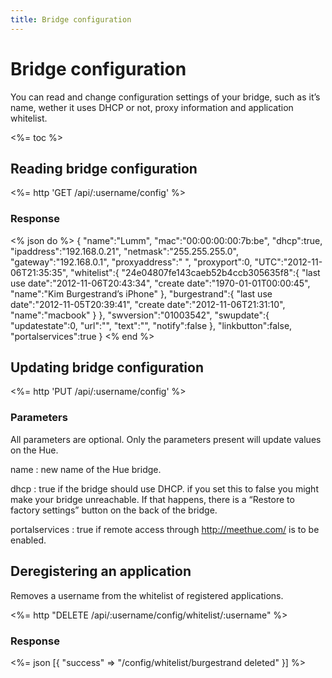 ```yaml
---
title: Bridge configuration
---
```


# Bridge configuration

You can read and change configuration settings of your bridge, such as it’s name,
wether it uses DHCP or not, proxy information and application whitelist.

<%= toc %>

## Reading bridge configuration

<%= http 'GET /api/:username/config' %>

### Response

<% json do %>
{
  "name":"Lumm",
  "mac":"00:00:00:00:7b:be",
  "dhcp":true,
  "ipaddress":"192.168.0.21",
  "netmask":"255.255.255.0",
  "gateway":"192.168.0.1",
  "proxyaddress":" ",
  "proxyport":0,
  "UTC":"2012-11-06T21:35:35",
  "whitelist":{
    "24e04807fe143caeb52b4ccb305635f8":{
      "last use date":"2012-11-06T20:43:34",
      "create date":"1970-01-01T00:00:45",
      "name":"Kim Burgestrand’s iPhone"
    },
    "burgestrand":{
      "last use date":"2012-11-05T20:39:41",
      "create date":"2012-11-06T21:31:10",
      "name":"macbook"
    }
  },
  "swversion":"01003542",
  "swupdate":{
    "updatestate":0,
    "url":"",
    "text":"",
    "notify":false
  },
  "linkbutton":false,
  "portalservices":true
}
<% end %>

## Updating bridge configuration

<%= http 'PUT /api/:username/config' %>

### Parameters

All parameters are optional. Only the parameters present will update values on the Hue.

name
: new name of the Hue bridge.

dhcp
: true if the bridge should use DHCP. if you set this to false you might make your bridge unreachable.
  If that happens, there is a “Restore to factory settings” button on the back of the bridge.

portalservices
: true if remote access through <http://meethue.com/> is to be enabled.

## Deregistering an application

Removes a username from the whitelist of registered applications.

<%= http "DELETE /api/:username/config/whitelist/:username" %>

### Response

<%= json [{ "success" => "/config/whitelist/burgestrand deleted" }] %>
